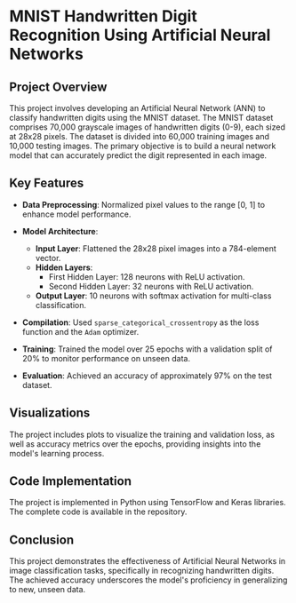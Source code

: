 # MNIST Handwritten Digit Recognition Using Artificial Neural Networks

## Project Overview

This project involves developing an Artificial Neural Network (ANN) to classify handwritten digits using the MNIST dataset. The MNIST dataset comprises 70,000 grayscale images of handwritten digits (0-9), each sized at 28x28 pixels. The dataset is divided into 60,000 training images and 10,000 testing images. The primary objective is to build a neural network model that can accurately predict the digit represented in each image.

## Key Features

- **Data Preprocessing**: Normalized pixel values to the range [0, 1] to enhance model performance.

- **Model Architecture**:
  - **Input Layer**: Flattened the 28x28 pixel images into a 784-element vector.
  - **Hidden Layers**:
    - First Hidden Layer: 128 neurons with ReLU activation.
    - Second Hidden Layer: 32 neurons with ReLU activation.
  - **Output Layer**: 10 neurons with softmax activation for multi-class classification.

- **Compilation**: Used `sparse_categorical_crossentropy` as the loss function and the `Adam` optimizer.

- **Training**: Trained the model over 25 epochs with a validation split of 20% to monitor performance on unseen data.

- **Evaluation**: Achieved an accuracy of approximately 97% on the test dataset.

## Visualizations

The project includes plots to visualize the training and validation loss, as well as accuracy metrics over the epochs, providing insights into the model's learning process.

## Code Implementation

The project is implemented in Python using TensorFlow and Keras libraries. The complete code is available in the repository.

## Conclusion

This project demonstrates the effectiveness of Artificial Neural Networks in image classification tasks, specifically in recognizing handwritten digits. The achieved accuracy underscores the model's proficiency in generalizing to new, unseen data.


